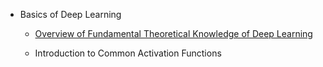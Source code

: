 
* Basics of Deep Learning

  * [Overview of Fundamental Theoretical Knowledge of Deep Learning](https://github.com/pengsihua2023/Deep-Learning-Lecture-Notes-English/blob/main/03.%20Basics%20of%20Deep%20Learning/Overview%20of%20Fundamental%20Theoretical%20Knowledge%20of%20Deep%20Learning.md)

  * Introduction to Common Activation Functions
